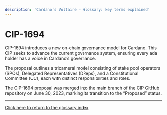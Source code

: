 ```yaml
---
description: 'Cardano’s Voltaire - Glossary: key terms explained'
---
```


# CIP-1694

CIP-1694 introduces a new on-chain governance model for Cardano. This CIP seeks to advance the current governance system, ensuring every ada holder has a voice in Cardano’s governance.&#x20;

The proposal outlines a tricameral model consisting of stake pool operators (SPOs), Delegated Representatives (DReps), and a Constitutional Committee (CC), each with distinct responsibilities and roles.&#x20;

The CIP-1694 proposal was merged into the main branch of the CIP GitHub repository on June 30, 2023, marking its transition to the “Proposed” status.

***

[Click here to return to the glossary index](../)
